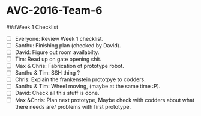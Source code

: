 # AVC-2016-Team-6

###Week 1 Checklist
- [ ] Everyone: Review Week 1 checklist.
- [ ] Santhu: Finishing plan (checked by David).
- [ ] David: Figure out room availabilty.
- [ ] Tim: Read up on gate opening shit.
- [ ] Max & Chris: Fabrication of prototype robot.
- [ ] Santhu & Tim: SSH thing ?
- [ ] Chris: Explain the frankenstein prototpye to codders.
- [ ] Santhu & Tim: Wheel moving, (maybe at the same time :P).
- [ ] David: Check all this stuff is done.
- [ ] Max &Chris: Plan next prototype, Maybe check with codders about what there needs are/ problems with first prototype.
